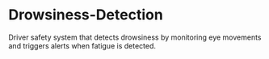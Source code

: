 # Drowsiness-Detection
Driver safety system that detects drowsiness by monitoring eye movements and triggers alerts when fatigue is detected.
